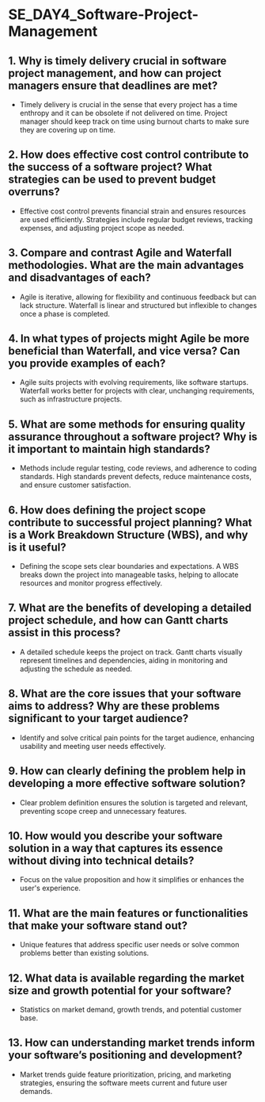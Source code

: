 # SE_DAY4_Software-Project-Management
## 1. Why is timely delivery crucial in software project management, and how can project managers ensure that deadlines are met?
- Timely delivery is crucial in the sense that every project has a time enthropy and it can be obsolete if not delivered on time. Project manager should keep track on time using burnout charts to make sure they are covering up on time.
## 2. How does effective cost control contribute to the success of a software project? What strategies can be used to prevent budget overruns?
- Effective cost control prevents financial strain and ensures resources are used efficiently. Strategies include regular budget reviews, tracking expenses, and adjusting project scope as needed.

## 3. Compare and contrast Agile and Waterfall methodologies. What are the main advantages and disadvantages of each?
- Agile is iterative, allowing for flexibility and continuous feedback but can lack structure. Waterfall is linear and structured but inflexible to changes once a phase is completed.

## 4. In what types of projects might Agile be more beneficial than Waterfall, and vice versa? Can you provide examples of each?
- Agile suits projects with evolving requirements, like software startups. Waterfall works better for projects with clear, unchanging requirements, such as infrastructure projects.

## 5. What are some methods for ensuring quality assurance throughout a software project? Why is it important to maintain high standards?
- Methods include regular testing, code reviews, and adherence to coding standards. High standards prevent defects, reduce maintenance costs, and ensure customer satisfaction.
## 6. How does defining the project scope contribute to successful project planning? What is a Work Breakdown Structure (WBS), and why is it useful?
- Defining the scope sets clear boundaries and expectations. A WBS breaks down the project into manageable tasks, helping to allocate resources and monitor progress effectively.

## 7. What are the benefits of developing a detailed project schedule, and how can Gantt charts assist in this process?
- A detailed schedule keeps the project on track. Gantt charts visually represent timelines and dependencies, aiding in monitoring and adjusting the schedule as needed.

## 8. What are the core issues that your software aims to address? Why are these problems significant to your target audience?
- Identify and solve critical pain points for the target audience, enhancing usability and meeting user needs effectively.

## 9. How can clearly defining the problem help in developing a more effective software solution?
- Clear problem definition ensures the solution is targeted and relevant, preventing scope creep and unnecessary features.

## 10. How would you describe your software solution in a way that captures its essence without diving into technical details?
- Focus on the value proposition and how it simplifies or enhances the user's experience.

## 11. What are the main features or functionalities that make your software stand out?
-  Unique features that address specific user needs or solve common problems better than existing solutions.

## 12. What data is available regarding the market size and growth potential for your software?
- Statistics on market demand, growth trends, and potential customer base.

## 13. How can understanding market trends inform your software’s positioning and development?
- Market trends guide feature prioritization, pricing, and marketing strategies, ensuring the software meets current and future user demands.






